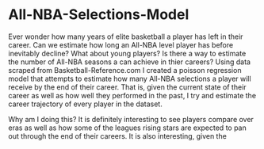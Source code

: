 # All-NBA-Selections-Model

Ever wonder how many years of elite basketball a player has left in their career. Can we estimate how long an All-NBA level player has before
inevitably decline? What about young players? Is there a way to estimate the number of All-NBA seasons a can achieve in thier careers?
Using data scraped from Basketball-Reference.com I created a poisson regression model that attempts to estimate how many All-NBA selections a player will receive by the end of their career. That is, given the current state of their career as well as how well they performed in the past, I try and estimate the career trajectory of every player in the dataset.

Why am I doing this? It is definitely interesting to see players compare over eras as well as how some of the leagues rising stars are expected to pan out through the end of their careers. It is also interesting, given the
